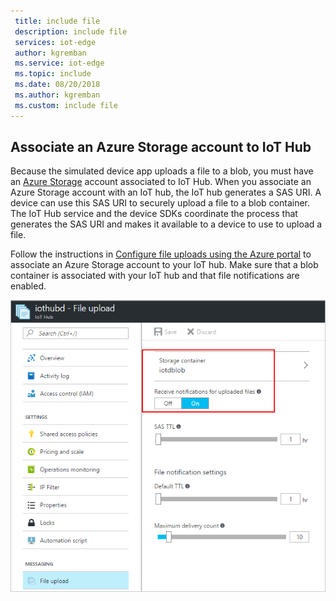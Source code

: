 ```yaml
---
 title: include file
 description: include file
 services: iot-edge
 author: kgremban
 ms.service: iot-edge
 ms.topic: include
 ms.date: 08/20/2018
 ms.author: kgremban
 ms.custom: include file
---
```


## Associate an Azure Storage account to IoT Hub

Because the simulated device app uploads a file to a blob, you must have an [Azure Storage](../articles/storage/common/storage-quickstart-create-account.md) account associated to IoT Hub. When you associate an Azure Storage account with an IoT hub, the IoT hub generates a SAS URI. A device can use this SAS URI to securely upload a file to a blob container. The IoT Hub service and the device SDKs coordinate the process that generates the SAS URI and makes it available to a device to use to upload a file.

Follow the instructions in [Configure file uploads using the Azure portal](../articles/iot-hub/iot-hub-configure-file-upload.md) to associate an Azure Storage account to your IoT hub. Make sure that a blob container is associated with your IoT hub and that file notifications are enabled.

![Enable File Notifications in portal](./media/iot-hub-associate-storage/enable-file-notifications.png)